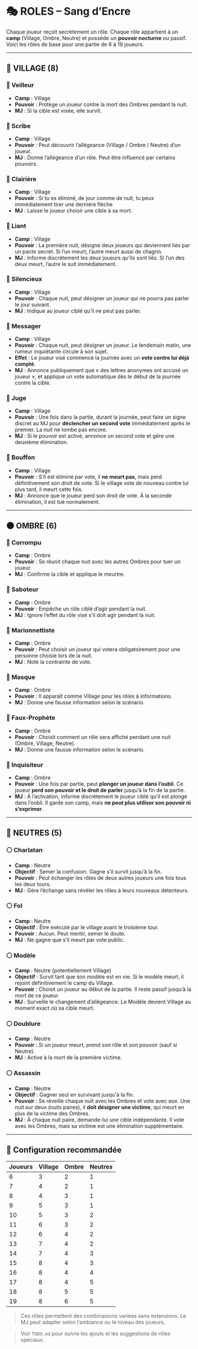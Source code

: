 # 🎭 ROLES – Sang d’Encre

Chaque joueur reçoit secrètement un rôle. Chaque rôle appartient à un **camp** (Village, Ombre, Neutre) et possède un **pouvoir nocturne** ou passif. Voici les rôles de base pour une partie de 6 à 19 joueurs.

---

## 🏡 VILLAGE (8)

### 🔹 Veilleur

* **Camp** : Village
* **Pouvoir** : Protège un joueur contre la mort des Ombres pendant la nuit.
* **MJ** : Si la cible est visée, elle survit.

### 🔹 Scribe

* **Camp** : Village
* **Pouvoir** : Peut découvrir l’allégeance (Village / Ombre / Neutre) d’un joueur.
* **MJ** : Donne l’allégeance d’un rôle. Peut être influencé par certains pouvoirs.

### 🔹 Clairière

* **Camp** : Village
* **Pouvoir** : Si tu es éliminé, de jour comme de nuit, tu peux immédiatement tirer une dernière flèche
* **MJ** : Laisse le joueur choisir une cible à sa mort.

### 🔹 Liant

* **Camp** : Village
* **Pouvoir** : La première nuit, désigne deux joueurs qui deviennent liés par un pacte secret. Si l’un meurt, l’autre meurt aussi de chagrin.
* **MJ** : Informe discrètement les deux joueurs qu’ils sont liés. Si l’un des deux meurt, l’autre le suit immédiatement.

### 🔹 Silencieux

* **Camp** : Village
* **Pouvoir** : Chaque nuit, peut désigner un joueur qui ne pourra pas parler le jour suivant.
* **MJ** : Indique au joueur ciblé qu’il ne peut pas parler.

### 🔹 Messager

* **Camp** : Village
* **Pouvoir** : Chaque nuit, peut désigner un joueur. Le lendemain matin, une rumeur inquiétante circule à son sujet.
* **Effet** : Le joueur visé commence la journée avec un **vote contre lui déjà compté**.
* **MJ** : Annonce publiquement que « des lettres anonymes ont accusé un joueur », et applique un vote automatique dès le début de la journée contre la cible.

### 🔹 Juge

* **Camp** : Village
* **Pouvoir** : Une fois dans la partie, durant la journée, peut faire un signe discret au MJ pour **déclencher un second vote** immédiatement après le premier. La nuit ne tombe pas encore.
* **MJ** : Si le pouvoir est activé, annonce un second vote et gère une deuxième élimination.

### 🔹 Bouffon

* **Camp** : Village
* **Pouvoir** : S’il est éliminé par vote, il **ne meurt pas**, mais perd définitivement son droit de vote. Si le village vote de nouveau contre lui plus tard, il meurt cette fois.
* **MJ** : Annonce que le joueur perd son droit de vote. À la seconde élimination, il est tué normalement.

---

## 🌑 OMBRE (6)

### 🔸 Corrompu

* **Camp** : Ombre
* **Pouvoir** : Se réunit chaque nuit avec les autres Ombres pour tuer un joueur.
* **MJ** : Confirme la cible et applique le meurtre.

### 🔸 Saboteur

* **Camp** : Ombre
* **Pouvoir** : Empêche un rôle ciblé d’agir pendant la nuit.
* **MJ** : Ignore l’effet du rôle visé s’il doit agir pendant la nuit.

### 🔸 Marionnettiste

* **Camp** : Ombre
* **Pouvoir** : Peut choisir un joueur qui votera obligatoirement pour une personne choisie lors de la nuit.
* **MJ** : Note la contrainte de vote.

### 🔸 Masque

* **Camp** : Ombre
* **Pouvoir** : Il apparaît comme Village pour les rôles à informations.
* **MJ** : Donne une fausse information selon le scénario.

### 🔸 Faux-Prophète

* **Camp** : Ombre
* **Pouvoir** : Choisit comment un rôle sera affiché pendant une nuit (Ombre, Village, Neutre).
* **MJ** : Donne une fausse information selon le scénario.

### 🔸 Inquisiteur

* **Camp** : Ombre
* **Pouvoir** : Une fois par partie, peut **plonger un joueur dans l’oubli**. Ce joueur **perd son pouvoir et le droit de parler** jusqu’à la fin de la partie.
* **MJ** : À l’activation, informe discrètement le joueur ciblé qu’il est plongé dans l’oubli. Il garde son camp, mais **ne peut plus utiliser son pouvoir ni s’exprimer**.

---

## 🎿 NEUTRES (5)

### ⚪ Charlatan

* **Camp** : Neutre
* **Objectif** : Semer la confusion. Gagne s’il survit jusqu’à la fin.
* **Pouvoir** : Peut échanger les rôles de deux autres joueurs une fois tous les deux tours.
* **MJ** : Gère l’échange sans révéler les rôles à leurs nouveaux détenteurs.

### ⚪ Fol

* **Camp** : Neutre
* **Objectif** : Être exécuté par le village avant le troisième tour.
* **Pouvoir** : Aucun. Peut mentir, semer le doute.
* **MJ** : Ne gagne que s’il meurt par vote public.

### ⚪ Modèle

* **Camp** : Neutre (potentiellement Village)
* **Objectif** : Survit tant que son modèle est en vie. Si le modèle meurt, il rejoint définitivement le camp du Village.
* **Pouvoir** : Choisit un joueur au début de la partie. Il reste passif jusqu’à la mort de ce joueur.
* **MJ** : Surveille le changement d’allégeance. Le Modèle devient Village au moment exact où sa cible meurt.

### ⚪ Doublure

* **Camp** : Neutre
* **Pouvoir** : Si un joueur meurt, prend son rôle et son pouvoir (sauf si Neutre).
* **MJ** : Active à la mort de la première victime.

### ⚪ Assassin

* **Camp** : Neutre
* **Objectif** : Gagner seul en survivant jusqu'à la fin.
* **Pouvoir** : Se réveille chaque nuit avec les Ombres et vote avec eux. Une nuit sur deux (nuits paires), il **doit désigner une victime**, qui meurt en plus de la victime des Ombres.
* **MJ** : À chaque nuit paire, demande-lui une cible indépendante. Il vote avec les Ombres, mais sa victime est une élimination supplémentaire.

---

## 🔢 Configuration recommandée

| Joueurs | Village | Ombre | Neutres |
| ------- | ------- | ----- | ------- |
| 6       | 3       | 2     | 1       |
| 7       | 4       | 2     | 1       |
| 8       | 4       | 3     | 1       |
| 9       | 5       | 3     | 1       |
| 10      | 5       | 3     | 2       |
| 11      | 6       | 3     | 2       |
| 12      | 6       | 4     | 2       |
| 13      | 7       | 4     | 2       |
| 14      | 7       | 4     | 3       |
| 15      | 8       | 4     | 3       |
| 16      | 8       | 4     | 4       |
| 17      | 8       | 4     | 5       |
| 18      | 8       | 5     | 5       |
| 19      | 8       | 6     | 5       |

> Ces rôles permettent des combinaisons variées sans extensions. Le MJ peut adapter selon l’ambiance ou le niveau des joueurs.

> Voir `TODO.md` pour suivre les ajouts et les suggestions de rôles spéciaux.
